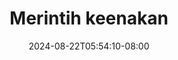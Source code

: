 --- 
title: "Merintih keenakan"
description: "streaming bokep Merintih keenakan durasi panjang full baru"
date: 2024-08-22T05:54:10-08:00
file_code: "88jm2wuhx7f3"
draft: false
cover: "zfk0f7rwu0x7i5cu.jpg"
tags: ["Merintih", "keenakan", "bokep-indo", "bokep-viral", "bokep-ig"]
length: 115
fld_id: "1398470"
foldername: "Andien badag"
categories: ["Andien badag"]
views: 93
---